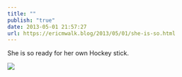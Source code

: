 ```yaml
---
title: ""
publish: "true"
date: 2013-05-01 21:57:27
url: https://ericmwalk.blog/2013/05/01/she-is-so.html
---
```


She is so ready for her own Hockey stick.

![](https://ericmwalk.blog/uploads/2022/313c2a9099.jpg)
